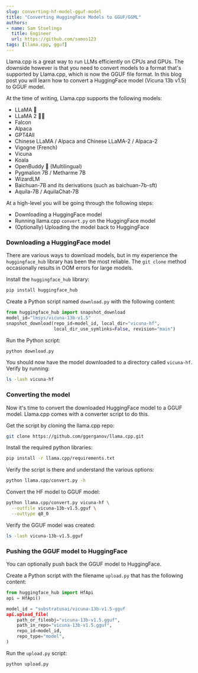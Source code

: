 ```yaml
---
slug: converting-hf-model-gguf-model
title: "Converting HuggingFace Models to GGUF/GGML"
authors:
- name: Sam Stoelinga
  title: Engineer
  url: https://github.com/samos123
tags: [llama.cpp, gguf]
---
```


Llama.cpp is a great way to run LLMs efficiently on CPUs and GPUs. The downside
however is that you need to convert models to a format that's supported by Llama.cpp,
which is now the GGUF file format.  In this blog post you will learn how to convert
a HuggingFace model (Vicuna 13b v1.5) to GGUF model.

At the time of writing, Llama.cpp supports
the following models:

* LLaMA 🦙
* LLaMA 2 🦙🦙
* Falcon
* Alpaca
* GPT4All
* Chinese LLaMA / Alpaca and Chinese LLaMA-2 / Alpaca-2
* Vigogne (French)
* Vicuna
* Koala
* OpenBuddy 🐶 (Multilingual)
* Pygmalion 7B / Metharme 7B
* WizardLM
* Baichuan-7B and its derivations (such as baichuan-7b-sft)
* Aquila-7B / AquilaChat-7B

At a high-level you will be going through the following steps:
* Downloading a HuggingFace model
* Running llama.cpp `convert.py` on the HuggingFace model
* (Optionally) Uploading the model back to HuggingFace

### Downloading a HuggingFace model
There are various ways to download models, but in my experience the `huggingface_hub`
library has been the most reliable. The `git clone` method occasionally results in 
OOM errors for large models.

Install the `huggingface_hub` library:
```bash
pip install huggingface_hub
```

Create a Python script named `download.py` with the following content:
```python
from huggingface_hub import snapshot_download
model_id="lmsys/vicuna-13b-v1.5"
snapshot_download(repo_id=model_id, local_dir="vicuna-hf",
                  local_dir_use_symlinks=False, revision="main")
```

Run the Python script:
```bash
python download.py
```

You should now have the model downloaded to a directory called
`vicuna-hf`. Verify by running:
```bash
ls -lash vicuna-hf
```

### Converting the model
Now it's time to convert the downloaded HuggingFace model to a GGUF model.
Llama.cpp comes with a converter script to do this.

Get the script by cloning the llama.cpp repo:
```bash
git clone https://github.com/ggerganov/llama.cpp.git
```

Install the required python libraries:
```bash
pip install -r llama.cpp/requirements.txt
```

Verify the script is there and understand the various options:
```bash
python llama.cpp/convert.py -h
```

Convert the HF model to GGUF model:
```bash
python llama.cpp/convert.py vicuna-hf \
  --outfile vicuna-13b-v1.5.gguf \
  --outtype q8_0
```

Verify the GGUF model was created:
```bash
ls -lash vicuna-13b-v1.5.gguf
```

### Pushing the GGUF model to HuggingFace
You can optionally push back the GGUF model to HuggingFace.

Create a Python script with the filename `upload.py` that
has the following content:
```python
from huggingface_hub import HfApi
api = HfApi()

model_id = "substratusai/vicuna-13b-v1.5-gguf
api.upload_file(
    path_or_fileobj="vicuna-13b-v1.5.gguf",
    path_in_repo="vicuna-13b-v1.5.gguf",
    repo_id=model_id,
    repo_type="model",
)
```

Run the `upload.py` script:
```bash
python upload.py
```